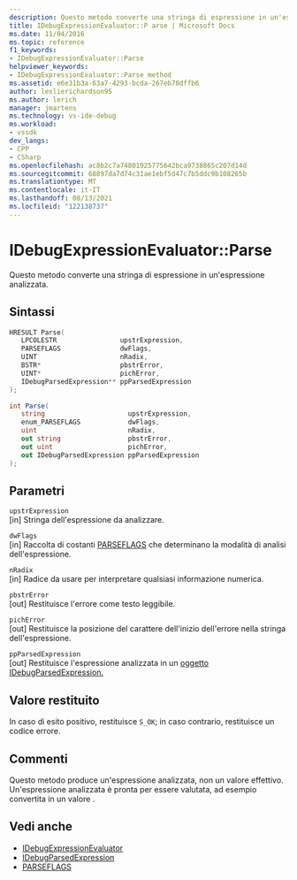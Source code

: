 ```yaml
---
description: Questo metodo converte una stringa di espressione in un'espressione analizzata.
title: IDebugExpressionEvaluator::P arse | Microsoft Docs
ms.date: 11/04/2016
ms.topic: reference
f1_keywords:
- IDebugExpressionEvaluator::Parse
helpviewer_keywords:
- IDebugExpressionEvaluator::Parse method
ms.assetid: e6e31b3a-63a7-4293-bcda-267eb78dffb6
author: leslierichardson95
ms.author: lerich
manager: jmartens
ms.technology: vs-ide-debug
ms.workload:
- vssdk
dev_langs:
- CPP
- CSharp
ms.openlocfilehash: ac8b2c7a74801925775642bca9738865c207d14d
ms.sourcegitcommit: 68897da7d74c31ae1ebf5d47c7b5ddc9b108265b
ms.translationtype: MT
ms.contentlocale: it-IT
ms.lasthandoff: 08/13/2021
ms.locfileid: "122138737"
---
```

# <a name="idebugexpressionevaluatorparse"></a>IDebugExpressionEvaluator::Parse
Questo metodo converte una stringa di espressione in un'espressione analizzata.

## <a name="syntax"></a>Sintassi

```cpp
HRESULT Parse( 
   LPCOLESTR                upstrExpression,
   PARSEFLAGS               dwFlags,
   UINT                     nRadix,
   BSTR*                    pbstrError,
   UINT*                    pichError,
   IDebugParsedExpression** ppParsedExpression
);
```

```csharp
int Parse(
   string                     upstrExpression,
   enum_PARSEFLAGS            dwFlags,
   uint                       nRadix,
   out string                 pbstrError,
   out uint                   pichError,
   out IDebugParsedExpression ppParsedExpression
);
```

## <a name="parameters"></a>Parametri
`upstrExpression`\
[in] Stringa dell'espressione da analizzare.

`dwFlags`\
[in] Raccolta di costanti [PARSEFLAGS](../../../extensibility/debugger/reference/parseflags.md) che determinano la modalità di analisi dell'espressione.

`nRadix`\
[in] Radice da usare per interpretare qualsiasi informazione numerica.

`pbstrError`\
[out] Restituisce l'errore come testo leggibile.

`pichError`\
[out] Restituisce la posizione del carattere dell'inizio dell'errore nella stringa dell'espressione.

`ppParsedExpression`\
[out] Restituisce l'espressione analizzata in un [oggetto IDebugParsedExpression.](../../../extensibility/debugger/reference/idebugparsedexpression.md)

## <a name="return-value"></a>Valore restituito
 In caso di esito positivo, restituisce `S_OK`; in caso contrario, restituisce un codice errore.

## <a name="remarks"></a>Commenti
 Questo metodo produce un'espressione analizzata, non un valore effettivo. Un'espressione analizzata è pronta per essere valutata, ad esempio convertita in un valore .

## <a name="see-also"></a>Vedi anche
- [IDebugExpressionEvaluator](../../../extensibility/debugger/reference/idebugexpressionevaluator.md)
- [IDebugParsedExpression](../../../extensibility/debugger/reference/idebugparsedexpression.md)
- [PARSEFLAGS](../../../extensibility/debugger/reference/parseflags.md)
